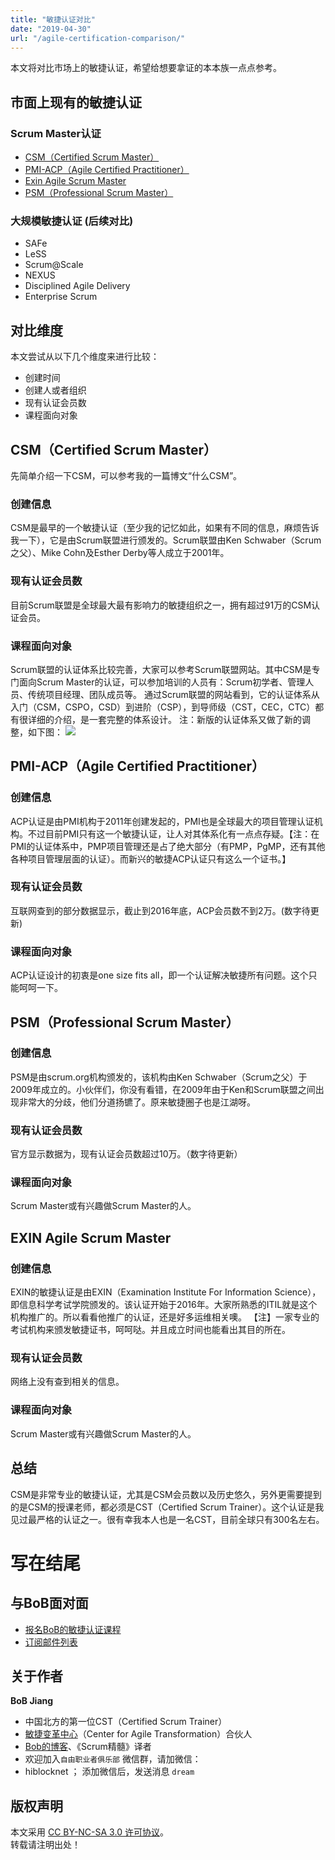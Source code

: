 ```yaml
---
title: "敏捷认证对比"
date: "2019-04-30"
url: "/agile-certification-comparison/"
---
```


本文将对比市场上的敏捷认证，希望给想要拿证的本本族一点点参考。

## 市面上现有的敏捷认证
### Scrum Master认证
- [CSM（Certified Scrum Master）](https://www.scrumalliance.org/certifications/practitioners/certified-scrummaster-csm)
- [PMI-ACP（Agile Certified Practitioner）](https://www.pmi.org/certifications/types/agile-acp)
- [Exin Agile Scrum Master](https://www.exin.com/agile_scrum/)
- [PSM（Professional Scrum Master）](https://www.scrum.org/professional-scrum-certifications/professional-scrum-master-assessments)

### 大规模敏捷认证 (后续对比)
- SAFe
- LeSS
- Scrum@Scale
- NEXUS
- Disciplined Agile Delivery
- Enterprise Scrum

## 对比维度

本文尝试从以下几个维度来进行比较：

- 创建时间
- 创建人或者组织
- 现有认证会员数
- 课程面向对象

## CSM（Certified Scrum Master）
先简单介绍一下CSM，可以参考我的一篇博文“什么CSM”。

### 创建信息
CSM是最早的一个敏捷认证（至少我的记忆如此，如果有不同的信息，麻烦告诉我一下），它是由Scrum联盟进行颁发的。Scrum联盟由Ken Schwaber（Scrum之父）、Mike Cohn及Esther Derby等人成立于2001年。

### 现有认证会员数
目前Scrum联盟是全球最大最有影响力的敏捷组织之一，拥有超过91万的CSM认证会员。

### 课程面向对象
Scrum联盟的认证体系比较完善，大家可以参考Scrum联盟网站。其中CSM是专门面向Scrum Master的认证，可以参加培训的人员有：Scrum初学者、管理人员、传统项目经理、团队成员等。
通过Scrum联盟的网站看到，它的认证体系从入门（CSM，CSPO，CSD）到进阶（CSP），到导师级（CST，CEC，CTC）都有很详细的介绍，是一套完整的体系设计。
注：新版的认证体系又做了新的调整，如下图：
![](/images/scrumalliance-certification.png)

##  PMI-ACP（Agile Certified Practitioner）
### 创建信息
ACP认证是由PMI机构于2011年创建发起的，PMI也是全球最大的项目管理认证机构。不过目前PMI只有这一个敏捷认证，让人对其体系化有一点点存疑。【注：在PMI的认证体系中，PMP项目管理还是占了绝大部分（有PMP，PgMP，还有其他各种项目管理层面的认证）。而新兴的敏捷ACP认证只有这么一个证书。】

### 现有认证会员数
互联网查到的部分数据显示，截止到2016年底，ACP会员数不到2万。(数字待更新)

### 课程面向对象
ACP认证设计的初衷是one size fits all，即一个认证解决敏捷所有问题。这个只能呵呵一下。

## PSM（Professional Scrum Master）
### 创建信息
PSM是由scrum.org机构颁发的，该机构由Ken Schwaber（Scrum之父）于2009年成立的。小伙伴们，你没有看错，在2009年由于Ken和Scrum联盟之间出现非常大的分歧，他们分道扬镳了。原来敏捷圈子也是江湖呀。

### 现有认证会员数
官方显示数据为，现有认证会员数超过10万。（数字待更新）

### 课程面向对象
Scrum Master或有兴趣做Scrum Master的人。

## EXIN Agile Scrum Master
### 创建信息
EXIN的敏捷认证是由EXIN（Examination Institute For Information Science），即信息科学考试学院颁发的。该认证开始于2016年。大家所熟悉的ITIL就是这个机构推广的。所以看看他推广的认证，还是好多运维相关噢。
【注】一家专业的考试机构来颁发敏捷证书，呵呵哒。并且成立时间也能看出其目的所在。

### 现有认证会员数
网络上没有查到相关的信息。

### 课程面向对象
Scrum Master或有兴趣做Scrum Master的人。

## 总结
CSM是非常专业的敏捷认证，尤其是CSM会员数以及历史悠久，另外更需要提到的是CSM的授课老师，都必须是CST（Certified Scrum Trainer）。这个认证是我见过最严格的认证之一。很有幸我本人也是一名CST，目前全球只有300名左右。

# 写在结尾
## 与BoB面对面
- [报名BoB的敏捷认证课程](https://appmopev1px9533.h5.xiaoeknow.com/homepage)
- [订阅邮件列表](https://tinyletter.com/bobjiang)

## 关于作者
**BoB Jiang**

- 中国北方的第一位CST（Certified Scrum Trainer）  
- [敏捷变革中心](https://www.c4at.cn/)（Center for Agile Transformation）合伙人  
- [Bob的博客](http://www.bobjiang.com)、《Scrum精髓》译者
- 欢迎加入`自由职业者俱乐部` 微信群，请加微信：
- hiblocknet  ； 添加微信后，发送消息 `dream`

## 版权声明

本文采用 [CC BY-NC-SA 3.0 许可协议](https://creativecommons.org/licenses/by-nc-sa/3.0/deed.zh)。  
转载请注明出处！
